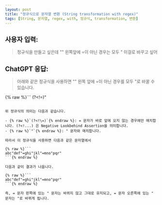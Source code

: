 ```yaml
---
layout: post
title: "정규식으로 문자열 변환 (String transformation with regex)"
tags: [String, 문자열, regex, with, 정규식, transformation, 변환]
---
```


## 사용자 입력:
> 정규식을 만들고 싶은데 "" 왼쪽앞에 =이 아닌 경우는 모두 " 이걸로 바꾸고 싶어

## ChatGPT 응답:
> 아래와 같은 정규식을 사용하면 "" 왼쪽 앞에 =이 아닌 경우를 모두 "로 바꿀 수 있습니다.

{% raw %}```
(?<!\=)"
```{% endraw %}

위 정규식의 의미는 다음과 같습니다.

- {% raw %}`(?<!\=)`{% endraw %}: = 문자가 바로 앞에 오지 않는 경우에만 매치합니다. (?<!...) 은 Negative Lookbehind Assertion을 의미합니다.
- {% raw %}`"`{% endraw %}: " 문자와 매치합니다.

따라서 이 정규식을 사용하면 다음과 같은 문자열에서

{% raw %}```
abc"def"=ghi"jkl"=mno"pqr"
```{% endraw %}

다음과 같이 결과가 나옵니다.

{% raw %}```
abc"def"=ghi"jkl"=mno"pqr"
```{% endraw %}

즉, = 문자 왼쪽에 있는 " 문자는 바뀌지 않고 그대로 유지되고, = 문자 오른쪽에 있는 " 문자는 "로 바뀌게 됩니다.


